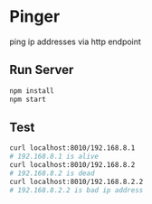 # Pinger

ping ip addresses via http endpoint

## Run Server

```bash
npm install
npm start
```

## Test

```bash
curl localhost:8010/192.168.8.1
# 192.168.8.1 is alive
curl localhost:8010/192.168.8.2
# 192.168.8.2 is dead
curl localhost:8010/192.168.8.2.2
# 192.168.8.2.2 is bad ip address
```
